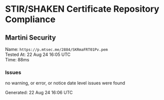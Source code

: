 # STIR/SHAKEN Certificate Repository Compliance

## Martini Security

Name: `https://p.mtsec.me/2884/SKRmaFRT01Pv.pem`\
Tested At: 22 Aug 24 16:05 UTC\
Time: 88ms

### Issues

no warning, or error, or notice date level issues were found

Generated: 22 Aug 24 16:06 UTC